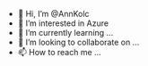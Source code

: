 - 👋 Hi, I’m @AnnKolc
- 👀 I’m interested in Azure
- 🌱 I’m currently learning ...
- 💞️ I’m looking to collaborate on ...
- 📫 How to reach me ...

<!---
AnnKolc/AnnKolc is a ✨ special ✨ repository because its `README.md` (this file) appears on your GitHub profile.
You can click the Preview link to take a look at your changes.
--->
